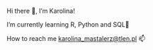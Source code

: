 Hi there 👋, I’m Karolina!

I’m currently learning R, Python and SQL🌱

How to reach me karolina_mastalerz@tlen.pl 📫 

<!---
karolinamst/karolinamst is a ✨ special ✨ repository because its `README.md` (this file) appears on your GitHub profile.
You can click the Preview link to take a look at your changes.
--->

